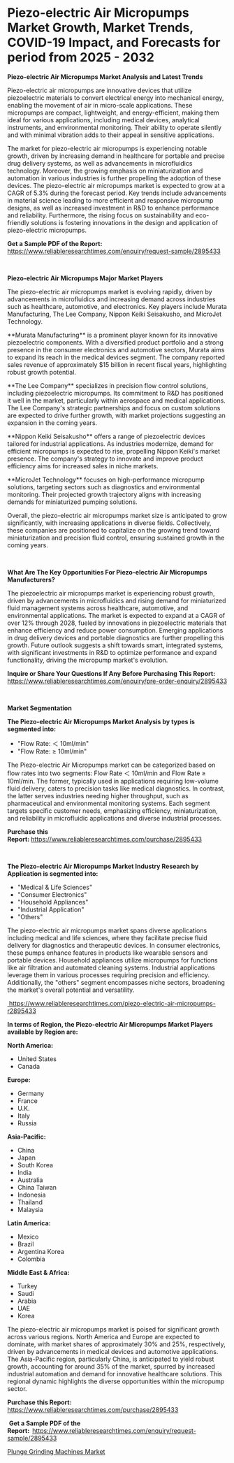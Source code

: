 <p><h1>Piezo-electric Air Micropumps Market Growth, Market Trends, COVID-19 Impact, and Forecasts for period from 2025 - 2032</h1></p><p><strong>Piezo-electric Air Micropumps Market Analysis and Latest Trends</strong></p>
<p><p>Piezo-electric air micropumps are innovative devices that utilize piezoelectric materials to convert electrical energy into mechanical energy, enabling the movement of air in micro-scale applications. These micropumps are compact, lightweight, and energy-efficient, making them ideal for various applications, including medical devices, analytical instruments, and environmental monitoring. Their ability to operate silently and with minimal vibration adds to their appeal in sensitive applications.</p><p>The market for piezo-electric air micropumps is experiencing notable growth, driven by increasing demand in healthcare for portable and precise drug delivery systems, as well as advancements in microfluidics technology. Moreover, the growing emphasis on miniaturization and automation in various industries is further propelling the adoption of these devices. The piezo-electric air micropumps market is expected to grow at a CAGR of 5.3% during the forecast period. Key trends include advancements in material science leading to more efficient and responsive micropump designs, as well as increased investment in R&D to enhance performance and reliability. Furthermore, the rising focus on sustainability and eco-friendly solutions is fostering innovations in the design and application of piezo-electric micropumps.</p></p>
<p><strong>Get a Sample PDF of the Report:&nbsp;</strong> <a href="https://www.reliableresearchtimes.com/enquiry/request-sample/2895433?utm_campaign=2196&utm_medium=2&utm_source=Github&utm_content=ia&utm_term=15032025&utm_id=piezo-electric-air-micropumps">https://www.reliableresearchtimes.com/enquiry/request-sample/2895433</a></p>
<p>&nbsp;</p>
<p><strong>Piezo-electric Air Micropumps Major Market Players</strong></p>
<p><p>The piezo-electric air micropumps market is evolving rapidly, driven by advancements in microfluidics and increasing demand across industries such as healthcare, automotive, and electronics. Key players include Murata Manufacturing, The Lee Company, Nippon Keiki Seisakusho, and MicroJet Technology.</p><p>**Murata Manufacturing** is a prominent player known for its innovative piezoelectric components. With a diversified product portfolio and a strong presence in the consumer electronics and automotive sectors, Murata aims to expand its reach in the medical devices segment. The company reported sales revenue of approximately $15 billion in recent fiscal years, highlighting robust growth potential.</p><p>**The Lee Company** specializes in precision flow control solutions, including piezoelectric micropumps. Its commitment to R&D has positioned it well in the market, particularly within aerospace and medical applications. The Lee Company's strategic partnerships and focus on custom solutions are expected to drive further growth, with market projections suggesting an expansion in the coming years.</p><p>**Nippon Keiki Seisakusho** offers a range of piezoelectric devices tailored for industrial applications. As industries modernize, demand for efficient micropumps is expected to rise, propelling Nippon Keiki's market presence. The company's strategy to innovate and improve product efficiency aims for increased sales in niche markets.</p><p>**MicroJet Technology** focuses on high-performance micropump solutions, targeting sectors such as diagnostics and environmental monitoring. Their projected growth trajectory aligns with increasing demands for miniaturized pumping solutions.</p><p>Overall, the piezo-electric air micropumps market size is anticipated to grow significantly, with increasing applications in diverse fields. Collectively, these companies are positioned to capitalize on the growing trend toward miniaturization and precision fluid control, ensuring sustained growth in the coming years.</p></p>
<p>&nbsp;</p>
<p><strong>What Are The Key Opportunities For Piezo-electric Air Micropumps Manufacturers?</strong></p>
<p><p>The piezoelectric air micropumps market is experiencing robust growth, driven by advancements in microfluidics and rising demand for miniaturized fluid management systems across healthcare, automotive, and environmental applications. The market is expected to expand at a CAGR of over 12% through 2028, fueled by innovations in piezoelectric materials that enhance efficiency and reduce power consumption. Emerging applications in drug delivery devices and portable diagnostics are further propelling this growth. Future outlook suggests a shift towards smart, integrated systems, with significant investments in R&D to optimize performance and expand functionality, driving the micropump market's evolution.</p></p>
<p><strong>Inquire or Share Your Questions If Any Before Purchasing This Report:</strong> <a href="https://www.reliableresearchtimes.com/enquiry/pre-order-enquiry/2895433?utm_campaign=2196&utm_medium=2&utm_source=Github&utm_content=ia&utm_term=15032025&utm_id=piezo-electric-air-micropumps">https://www.reliableresearchtimes.com/enquiry/pre-order-enquiry/2895433</a></p>
<p>&nbsp;</p>
<p><strong>Market Segmentation</strong></p>
<p><strong>The Piezo-electric Air Micropumps Market Analysis by types is segmented into:</strong></p>
<p><ul><li>"Flow Rate: ＜ 10ml/min"</li><li>"Flow Rate: ≥ 10ml/min"</li></ul></p>
<p><p>The Piezo-electric Air Micropumps market can be categorized based on flow rates into two segments: Flow Rate ＜ 10ml/min and Flow Rate ≥ 10ml/min. The former, typically used in applications requiring low-volume fluid delivery, caters to precision tasks like medical diagnostics. In contrast, the latter serves industries needing higher throughput, such as pharmaceutical and environmental monitoring systems. Each segment targets specific customer needs, emphasizing efficiency, miniaturization, and reliability in microfluidic applications and diverse industrial processes.</p></p>
<p><strong>Purchase this Report:&nbsp;</strong><a href="https://www.reliableresearchtimes.com/purchase/2895433?utm_campaign=2196&utm_medium=2&utm_source=Github&utm_content=ia&utm_term=15032025&utm_id=piezo-electric-air-micropumps">https://www.reliableresearchtimes.com/purchase/2895433</a></p>
<p>&nbsp;</p>
<p><strong>The Piezo-electric Air Micropumps Market Industry Research by Application is segmented into:</strong></p>
<p><ul><li>"Medical & Life Sciences"</li><li>"Consumer Electronics"</li><li>"Household Appliances"</li><li>"Industrial Application"</li><li>"Others"</li></ul></p>
<p><p>The piezo-electric air micropumps market spans diverse applications including medical and life sciences, where they facilitate precise fluid delivery for diagnostics and therapeutic devices. In consumer electronics, these pumps enhance features in products like wearable sensors and portable devices. Household appliances utilize micropumps for functions like air filtration and automated cleaning systems. Industrial applications leverage them in various processes requiring precision and efficiency. Additionally, the "others" segment encompasses niche sectors, broadening the market's overall potential and versatility.</p></p>
<p><a href="https://www.reliableresearchtimes.com/piezo-electric-air-micropumps-r2895433?utm_campaign=2196&utm_medium=2&utm_source=Github&utm_content=ia&utm_term=15032025&utm_id=piezo-electric-air-micropumps">&nbsp;https://www.reliableresearchtimes.com/piezo-electric-air-micropumps-r2895433</a></p>
<p><strong>In terms of Region, the Piezo-electric Air Micropumps Market Players available by Region are:</strong></p>
<p>
    <p> <strong> North America: </strong>
        <ul>
            <li>United States</li>
            <li>Canada</li>
        </ul>
        </p> 
    <p> <strong> Europe: </strong>
        <ul>
            <li>Germany</li>
            <li>France</li>
            <li>U.K.</li>
            <li>Italy</li>
            <li>Russia</li>
        </ul>
        </p> 
    <p> <strong> Asia-Pacific: </strong>
        <ul>
            <li>China</li>
            <li>Japan</li>
            <li>South Korea</li>
            <li>India</li>
            <li>Australia</li>
            <li>China Taiwan</li>
            <li>Indonesia</li>
            <li>Thailand</li>
            <li>Malaysia</li>
        </ul>
        </p> 
    <p> <strong> Latin America: </strong>
        <ul>
            <li>Mexico</li>
            <li>Brazil</li>
            <li>Argentina Korea</li>
            <li>Colombia</li>
        </ul>
        </p> 
    <p> <strong> Middle East & Africa: </strong>
        <ul>
            <li>Turkey</li>
            <li>Saudi</li>
            <li>Arabia</li>
            <li>UAE</li>
            <li>Korea</li>
        </ul>
    </p>
    </p>
<p><p>The piezo-electric air micropumps market is poised for significant growth across various regions. North America and Europe are expected to dominate, with market shares of approximately 30% and 25%, respectively, driven by advancements in medical devices and automotive applications. The Asia-Pacific region, particularly China, is anticipated to yield robust growth, accounting for around 35% of the market, spurred by increased industrial automation and demand for innovative healthcare solutions. This regional dynamic highlights the diverse opportunities within the micropump sector.</p></p>
<p><strong>Purchase this Report: </strong><a href="https://www.reliableresearchtimes.com/purchase/2895433?utm_campaign=2196&utm_medium=2&utm_source=Github&utm_content=ia&utm_term=15032025&utm_id=piezo-electric-air-micropumps">https://www.reliableresearchtimes.com/purchase/2895433</a></p>
<p>&nbsp;<strong>Get a Sample PDF of the Report:&nbsp;&nbsp;</strong><a href="https://www.reliableresearchtimes.com/enquiry/request-sample/2895433?utm_campaign=2196&utm_medium=2&utm_source=Github&utm_content=ia&utm_term=15032025&utm_id=piezo-electric-air-micropumps">https://www.reliableresearchtimes.com/enquiry/request-sample/2895433</a></p>
<p><strong></strong></p>
<p><p><a href="https://github.com/MariaWashington76/Market-Research-Report-List-2/blob/main/plunge-grinding-machines-market.md?utm_campaign=2196&utm_medium=2&utm_source=Github&utm_content=ia&utm_term=15032025&utm_id=piezo-electric-air-micropumps">Plunge Grinding Machines Market</a></p></p>